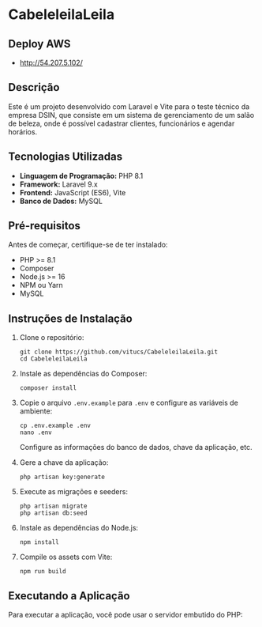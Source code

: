 # CabeleleilaLeila

## Deploy AWS
*   http://54.207.5.102/

## Descrição

Este é um projeto desenvolvido com Laravel e Vite para o teste técnico da empresa DSIN, que consiste em um sistema de gerenciamento de um salão de beleza, onde é possível cadastrar clientes, funcionários e agendar horários.

## Tecnologias Utilizadas

*   **Linguagem de Programação:** PHP 8.1
*   **Framework:** Laravel 9.x
*   **Frontend:** JavaScript (ES6), Vite
*   **Banco de Dados:** MySQL

## Pré-requisitos

Antes de começar, certifique-se de ter instalado:

*   PHP >= 8.1
*   Composer
*   Node.js >= 16
*   NPM ou Yarn
*   MySQL

## Instruções de Instalação

1.  Clone o repositório:

    ```
    git clone https://github.com/vitucs/CabeleleilaLeila.git
    cd CabeleleilaLeila
    ```

2.  Instale as dependências do Composer:

    ```
    composer install
    ```

3.  Copie o arquivo `.env.example` para `.env` e configure as variáveis de ambiente:

    ```
    cp .env.example .env
    nano .env
    ```

    Configure as informações do banco de dados, chave da aplicação, etc.

4.  Gere a chave da aplicação:

    ```
    php artisan key:generate
    ```

5.  Execute as migrações e seeders:

    ```
    php artisan migrate
    php artisan db:seed
    ```

6.  Instale as dependências do Node.js:

    ```
    npm install
    ```

7.  Compile os assets com Vite:

    ```
    npm run build
    ```

## Executando a Aplicação

Para executar a aplicação, você pode usar o servidor embutido do PHP:

